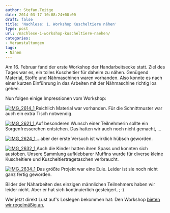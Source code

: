 ```yaml
---
author: Stefan.Teitge
date: 2014-03-17 10:08:24+00:00
draft: false
title: 'Nachlese: 1. Workshop Kuscheltiere nähen'
type: post
url: /nachlese-1-workshop-kuscheltiere-naehen/
categories:
- Veranstaltungen
tags:
- Nähen
---
```


Am 16. Februar fand der erste Workshop der Handarbeitsecke statt. Ziel des Tages war es, ein tolles Kuscheltier für daheim zu nähen. Genügend Material, Stoffe und Nähmaschinen waren vorhanden. Also konnte es nach einer kurzen Einführung in das Arbeiten mit der Nähmaschine richtig los gehen.<!-- more -->

Nun folgen einige Impressionen vom Workshop:

[![IMG_2614_1](/wp-content/uploads/2014/02/IMG_2614_1-1024x680.jpg)
](/wp-content/uploads/2014/02/IMG_2614_1.jpg)Reichlich Material war vorhanden. Für die Schnittmuster war auch ein extra Tisch notwendig.

[![IMG_2621_1](/wp-content/uploads/2014/02/IMG_2621_1-1024x682.jpg)
](/wp-content/uploads/2014/02/IMG_2621_1.jpg)Auf besonderen Wunsch einer Teilnehmerin sollte ein Sorgenfresserchen entstehen. Das hatten wir auch noch nicht gemacht, ...

[![IMG_2624_1](/wp-content/uploads/2014/02/IMG_2624_1-1024x682.jpg)
](/wp-content/uploads/2014/02/IMG_2624_1.jpg)...aber der erste Versuch ist wirklich hübsch geworden.

[![IMG_2632_1](/wp-content/uploads/2014/02/IMG_2632_1-1024x683.jpg)
](/wp-content/uploads/2014/02/IMG_2632_1.jpg)Auch die Kinder hatten ihren Spass und konnten sich austoben. Unsere Sammlung aufklebbarer Muffins wurde für diverse kleine Kuscheltiere und Kuscheltiertragetaschen verbraucht.

[![IMG_2634_1](/wp-content/uploads/2014/02/IMG_2634_1-1024x682.jpg)
](/wp-content/uploads/2014/02/IMG_2634_1.jpg)Das größte Projekt war eine Eule. Leider ist sie noch nicht ganz fertig geworden.

Bilder der Näharbeiten des einzigen männlichen Teilnehmers haben wir leider nicht. Aber er hat sich kontinuierlich gesteigert. ;-)

Wer jetzt direkt Lust auf's Loslegen bekommen hat: Den Workshop [bieten wir regelmäßig an.](/workshop-kuscheltiere-naehen/)
